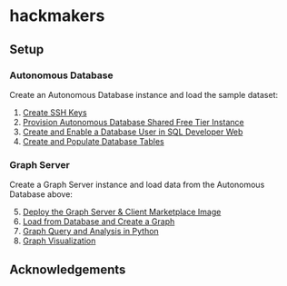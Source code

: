 # hackmakers

## Setup

### Autonomous Database

Create an Autonomous Database instance and load the sample dataset:

1. [Create SSH Keys](https://github.com/oracle/learning-library/blob/master/common/labs/generate-ssh-key/generate-ssh-keys.md)
2. [Provision Autonomous Database Shared Free Tier Instance](./doc/02_provision-free-tier-adb/provision-free-tier-adb.md)
3. [Create and Enable a Database User in SQL Developer Web](./doc/03_create-database-user/create-database-user.md)
4. [Create and Populate Database Tables](./doc/04_create-and-populate-tables/create-and-populate-tables.md)

### Graph Server

Create a Graph Server instance and load data from the Autonomous Database above:

5. [Deploy the Graph Server & Client Marketplace Image](./doc/05_deploy-image/deploy-image.md)
6. [Load from Database and Create a Graph](./doc/06_create-graph/create-graph.md)
7. [Graph Query and Analysis in Python](./doc/07_query-and-analyze-graphs)
8. [Graph Visualization](./doc/08_visualize-graphs/visualize-graphs.md)

## Acknowledgements




